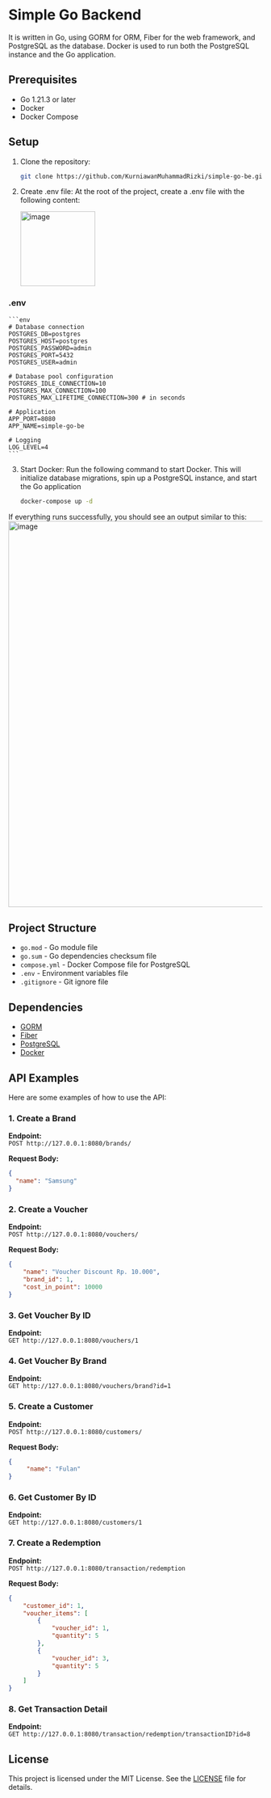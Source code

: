 # Simple Go Backend

It is written in Go, using GORM for ORM, Fiber for the web framework, and PostgreSQL as the database. Docker is used to run both the PostgreSQL instance and the Go application.

## Prerequisites

- Go 1.21.3 or later
- Docker
- Docker Compose

## Setup

1. Clone the repository:

   ```sh
   git clone https://github.com/KurniawanMuhammadRizki/simple-go-be.git
   ```

2. Create .env file:
  At the root of the project, create a .env file with the following content:

   <img width="148" alt="image" src="https://github.com/user-attachments/assets/0723e765-fad4-4a64-bb5b-0a92bfa94945">


### .env 

    ```env
    # Database connection
    POSTGRES_DB=postgres
    POSTGRES_HOST=postgres
    POSTGRES_PASSWORD=admin
    POSTGRES_PORT=5432
    POSTGRES_USER=admin
    
    # Database pool configuration
    POSTGRES_IDLE_CONNECTION=10
    POSTGRES_MAX_CONNECTION=100
    POSTGRES_MAX_LIFETIME_CONNECTION=300 # in seconds
    
    # Application
    APP_PORT=8080
    APP_NAME=simple-go-be
    
    # Logging
    LOG_LEVEL=4
    ```

3. Start Docker:
  Run the following command to start Docker. This will initialize database migrations, spin up a PostgreSQL instance, and start the Go application
   ```sh
   docker-compose up -d
   ```
  If everything runs successfully, you should see an output similar to this:
  <img width="764" alt="image" src="https://github.com/user-attachments/assets/373d2d74-2bed-44ac-b775-6a5f03f0e099">


## Project Structure

- `go.mod` - Go module file
- `go.sum` - Go dependencies checksum file
- `compose.yml` - Docker Compose file for PostgreSQL
- `.env` - Environment variables file
- `.gitignore` - Git ignore file

## Dependencies

- [GORM](https://gorm.io/)
- [Fiber](https://gofiber.io/)
- [PostgreSQL](https://www.postgresql.org/)
- [Docker](https://www.docker.com/)

## API Examples

Here are some examples of how to use the API:

### 1. Create a Brand

**Endpoint:**  
`POST http://127.0.0.1:8080/brands/`  

**Request Body:**
```json
{
  "name": "Samsung"
}
```
### 2. Create a Voucher

**Endpoint:**  
`POST http://127.0.0.1:8080/vouchers/`  

**Request Body:**
```json
{
    "name": "Voucher Discount Rp. 10.000",
    "brand_id": 1,
    "cost_in_point": 10000
}
```
### 3. Get Voucher By ID

**Endpoint:**  
`GET http://127.0.0.1:8080/vouchers/1`  

### 4. Get Voucher By Brand

**Endpoint:**  
`GET http://127.0.0.1:8080/vouchers/brand?id=1` 

### 5. Create a Customer

**Endpoint:**  
`POST http://127.0.0.1:8080/customers/`  

**Request Body:**
```json
{
     "name": "Fulan"
}
```

### 6. Get Customer By ID

**Endpoint:**  
`GET http://127.0.0.1:8080/customers/1` 

### 7. Create a Redemption

**Endpoint:**  
`POST http://127.0.0.1:8080/transaction/redemption`  

**Request Body:**
```json
{
    "customer_id": 1,
    "voucher_items": [
        {
            "voucher_id": 1,
            "quantity": 5
        },
        {
            "voucher_id": 3,
            "quantity": 5
        }
    ]
}
```
### 8. Get Transaction Detail

**Endpoint:**  
`GET http://127.0.0.1:8080/transaction/redemption/transactionID?id=8` 

## License

This project is licensed under the MIT License. See the [LICENSE](LICENSE) file for details.
